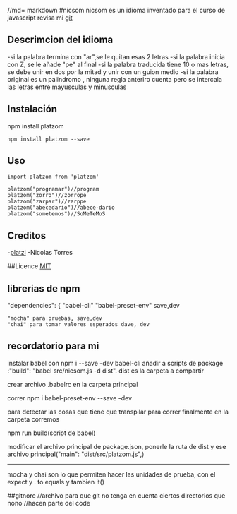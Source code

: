 //md= markdown
#nicsom
nicsom es un idioma inventado para el curso de javascript revisa mi [git](https://github.com/novenix/nicsom)

## Descrimcion del idioma
-si la palabra termina con "ar",se le quitan esas 2 letras
-si la palabra inicia con Z, se le añade "pe" al final
-si la palabra traducida tiene 10 o mas letras, se debe unir en dos por la mitad y unir con un guion medio
-si la palabra original es un palindromo , ninguna regla anteriro cuenta pero se intercala las letras entre mayusculas y minusculas
## Instalación 
npm install platzom
```
npm install platzom --save
```
## Uso
```
import platzom from 'platzom'

platzom("programar")//program
platzom("zorro")//zorrope
platzom("zarpar")//zarppe
platzom("abecedario")//abece-dario
platzom("sometemos")//SoMeTeMoS
```
## Creditos
-[platzi](platzi.com)
-Nicolas Torres

##Licence
[MIT](opensource.com/licences/MIT)


## librerias de npm 
"dependencies": {
    "babel-cli"
    "babel-preset-env" save,dev
    
    "mocha" para pruebas, save,dev
    "chai" para tomar valores esperados dave, dev

## recordatorio para mi
instalar babel con npm i --save -dev babel-cli
añadir a scripts de package :"build": "babel src/nicsom.js -d dist". dist es la carpeta a compartir

crear archivo .babelrc en la carpeta principal

correr npm i babel-preset-env --save -dev

para detectar las cosas que tiene que transpilar
para correr finalmente en la carpeta corremos

npm run build(script de babel)

modificar el archivo principal de package.json, ponerle la ruta de dist y ese archivo principal("main": "dist/src/platzom.js",)

________________
mocha y chai son lo que permiten hacer las unidades de prueba,
    con el expect y . to equals y tambien it()

##gitnore
//archivo para que git no tenga en cuenta ciertos directorios que nono 
//hacen parte del code
